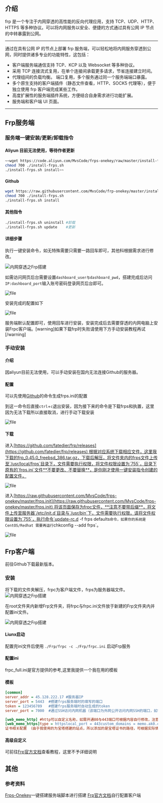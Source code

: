 ## 介绍

frp 是一个专注于内网穿透的高性能的反向代理应用，支持 TCP、UDP、HTTP、HTTPS 等多种协议。可以将内网服务以安全、便捷的方式通过具有公网 IP 节点的中转暴露到公网。 

---

通过在具有公网 IP 的节点上部署 frp 服务端，可以轻松地将内网服务穿透到公网，同时提供诸多专业的功能特性，这包括：

-   客户端服务端通信支持 TCP、KCP 以及 Websocket 等多种协议。
-   采用 TCP 连接流式复用，在单个连接间承载更多请求，节省连接建立时间。
-   代理组间的负载均衡。 端口复用，多个服务通过同一个服务端端口暴露。
-   多个原生支持的客户端插件（静态文件查看，HTTP、SOCK5 代理等），便于独立使用 frp 客户端完成某些工作。
-   高度扩展性的服务端插件系统，方便结合自身需求进行功能扩展。
-   服务端和客户端 UI 页面。

---

## Frp服务端

### 服务端一键安装/更新/卸载指令

#### Aliyun 目前无法使用，等待作者更新

```bash
~~wget https://code.aliyun.com/MvsCode/frps-onekey/raw/master/install-frps.sh -O ./install-frps.sh
chmod 700 ./install-frps.sh
./install-frps.sh install~~
```

#### Github

```bash
wget https://raw.githubusercontent.com/MvsCode/frp-onekey/master/install-frps.sh -O ./install-frps.sh
chmod 700 ./install-frps.sh
./install-frps.sh install
```

#### 其他指令

```bash
./install-frps.sh uninstall #卸载
./install-frps.sh update    #更新

```

#### 详细步骤

执行一键安装命令，如无特殊需要只需要一路回车即可，其他科根据需求进行修改。

![内网穿透之Frp搭建](https://cdn.memo.ak0.cn/wp-content/uploads/2022/10/1666260672-image-1666260672016.png?x-oss-process=style%2Ffull "内网穿透之Frp搭建")

如需访问网页后台需要设置`dashboard_user与dashboard_pwd`，搭建完成后访问`IP:dashboard_port`输入账号密码登录网页后台即可。

![file](https://cdn.memo.ak0.cn/wp-content/uploads/2022/10/1666261183-image-1666261183205.png?x-oss-process=style%2Ffull)

安装完成的配置如下

![file](https://cdn.memo.ak0.cn/wp-content/uploads/2022/10/1666261357-image-1666261356590.png?x-oss-process=style%2Ffull)

服务端默认配置即可，使用回车进行安装，安装完成后去需要穿透的内网电脑上安装Frpc客户端。[warning]如果下载frp时失败请使用下方手动安装教程再试[/warning]

### 手动安装

#### 介绍

因aliyun目前无法使用，可以手动安装在国内无法连接Github的服务器。

#### 配置

可以先使用[Github](https://memo.ak0.cn/wp-admin/post.php?post=1&action=edit&classic-editor#Github "Github")的命令生成frps.ini的配置

到这一命令后直接`ctrl`+`c`退出安装，因为接下来的命令是下载frps和执置，这里因为无法下载所以直接取消，进行手动下载安装

![file](https://cdn.memo.ak0.cn/wp-content/uploads/2022/10/1668826551-image-1668826536038.png?x-oss-process=style%2Ffull)

#### 下载

进入[https://github.com/fatedier/frp/releases](https://github.com/fatedier/frp/releases) 根据对应系统下载相应文件，这里我下载的frp_0.45.0_freebsd_386.tar.gz，下载后解压，将文件夹内的frps文件上传至`/usr/local/frps`目录下，文件需要执行权限，将文件权限设置为`755`，目录下原有的`frps.ini`文件**不要更改、不要替换**，是你刚才使用一键安装指令创建的配置文件，

![file](https://cdn.memo.ak0.cn/wp-content/uploads/2022/10/1668828939-image-1668828938420.png?x-oss-process=style%2Ffull)

进入[https://raw.githubusercontent.com/MvsCode/frps-onekey/master/frps.init](https://raw.githubusercontent.com/MvsCode/frps-onekey/master/frps.init) 将该页面保存为frpc文件，**注意不要带后缀**，将文件上传至服务器`/etc/init.d`目录与`/usr/bin`下，文件需要执行权限，请将文件权限设置为`755`，执行命令`update-rc.d -f frps defaults`命令，如果你的系统是CentOS/Redhat 需要再运行`chkconfig --add frps`。

![file](https://cdn.memo.ak0.cn/wp-content/uploads/2022/10/1668833821-image-1668833813102.png?x-oss-process=style%2Ffull)

## Frp客户端

前往Github下载最新版本。

### 安装

将下载的文件夹解压，frpc为客户端文件，frps为服务器端文件。 ![内网穿透之Frp搭建](https://cdn.memo.ak0.cn/wp-content/uploads/2022/10/1666257266-1666171574-image-1666171574811.png?x-oss-process=style%2Ffull "内网穿透之Frp搭建")

在root文件夹内新增Frp文件夹，将frpc与frpc.ini文件放于新建的Frp文件夹内并配置ini文件。

![内网穿透之Frp搭建](https://cdn.memo.ak0.cn/wp-content/uploads/2022/10/1666257296-1666172096-image-1666172096843.png?x-oss-process=style%2Ffull "内网穿透之Frp搭建")

#### Liunx启动

配置完ini文件后使用 `./Frp/frpc -c ./Frp/frpc.ini` 启动Frp服务

#### 配置ini

frpc_full.ini是官方提供的参考,这里我提供一个我在用的模板

#### 模板

```ini
[common]
server_addr = 45.128.222.17 #服务器IP
server_port = 5443  #搭建frps服务端时的填写的端口
token = 123456789   #搭建frps服务端时自动生成的token
server_port = 7000  #通过SSH访问内网机器（该端口为外网公开访问内网SSH的端口，如需使用请在外网配置[common]下加入bind_port = 7000）

[web_memo_http] #http可以自定义名称，如需开通80与443端口可根据内容自行修改，注意开通https需要设置网站证书。type = httplocal_port = 80custom_domains = memo.ak0.cn
[web_memo_https]type = httpslocal_port = 443custom_domains = memo.ak0.cn
证书相关配置 （由于我使用的为宝塔搭建的站点，所以添加的是宝塔证书的路径，可根据实际情况自行修改证书地址）
```

#### 高级自定义

可前往[Frp官方文档](https://gofrp.org/docs/ "Frp官方文档")查看教程，这里不予详细说明

## 其他

### 参考资料

[Frps-Onekey](https://github.com/MvsCode/frps-onekey "Frps-Onekey")一键搭建服务端脚本进行搭建 [Frp官方文档](https://gofrp.org/docs/ "Frp官方文档")自行配置客户端


